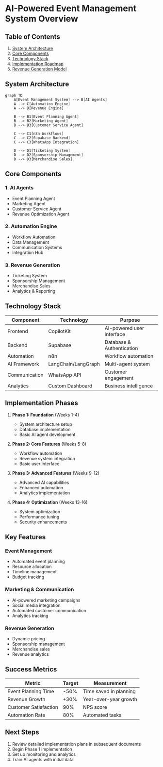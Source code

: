 # AI-Powered Event Management System Overview

## Table of Contents
1. [System Architecture](#system-architecture)
2. [Core Components](#core-components)
3. [Technology Stack](#technology-stack)
4. [Implementation Roadmap](#implementation-roadmap)
5. [Revenue Generation Model](#revenue-generation-model)

## System Architecture

```mermaid
graph TD
    A[Event Management System] --> B[AI Agents]
    A --> C[Automation Engine]
    A --> D[Revenue Engine]
    
    B --> B1[Event Planning Agent]
    B --> B2[Marketing Agent]
    B --> B3[Customer Service Agent]
    
    C --> C1[n8n Workflows]
    C --> C2[Supabase Backend]
    C --> C3[WhatsApp Integration]
    
    D --> D1[Ticketing System]
    D --> D2[Sponsorship Management]
    D --> D3[Merchandise Sales]
```

## Core Components

### 1. AI Agents
- Event Planning Agent
- Marketing Agent
- Customer Service Agent
- Revenue Optimization Agent

### 2. Automation Engine
- Workflow Automation
- Data Management
- Communication Systems
- Integration Hub

### 3. Revenue Generation
- Ticketing System
- Sponsorship Management
- Merchandise Sales
- Analytics & Reporting

## Technology Stack

| Component | Technology | Purpose |
|-----------|------------|---------|
| Frontend | CopilotKit | AI-powered user interface |
| Backend | Supabase | Database & Authentication |
| Automation | n8n | Workflow automation |
| AI Framework | LangChain/LangGraph | Multi-agent system |
| Communication | WhatsApp API | Customer engagement |
| Analytics | Custom Dashboard | Business intelligence |

## Implementation Phases

1. **Phase 1: Foundation** (Weeks 1-4)
   - System architecture setup
   - Database implementation
   - Basic AI agent development

2. **Phase 2: Core Features** (Weeks 5-8)
   - Workflow automation
   - Revenue system integration
   - Basic user interface

3. **Phase 3: Advanced Features** (Weeks 9-12)
   - Advanced AI capabilities
   - Enhanced automation
   - Analytics implementation

4. **Phase 4: Optimization** (Weeks 13-16)
   - System optimization
   - Performance tuning
   - Security enhancements

## Key Features

### Event Management
- Automated event planning
- Resource allocation
- Timeline management
- Budget tracking

### Marketing & Communication
- AI-powered marketing campaigns
- Social media integration
- Automated customer communication
- Analytics tracking

### Revenue Generation
- Dynamic pricing
- Sponsorship management
- Merchandise sales
- Revenue analytics

## Success Metrics

| Metric | Target | Measurement |
|--------|--------|-------------|
| Event Planning Time | -50% | Time saved in planning |
| Revenue Growth | +30% | Year-over-year growth |
| Customer Satisfaction | 90% | NPS score |
| Automation Rate | 80% | Automated tasks |

## Next Steps
1. Review detailed implementation plans in subsequent documents
2. Begin Phase 1 implementation
3. Set up monitoring and analytics
4. Train AI agents with initial data
